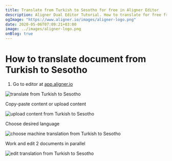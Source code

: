 ```yaml
---
title: Translate from Turkish to Sesotho for free in Aligner Editor
description: Aligner Dual Editor Tutorial. How to translate for free from Turkish to Sesotho. Aligner is multilingual document management platform. 
ogImage: "https://www.aligner.io/images/aligner-logo.png"
date: 2020-05-06T07:09:21+03:00
image: ../images/aligner-logo.png
onBlog: true
---
```


# How to translate document from Turkish to Sesotho

1. Go to editor at [app.aligner.io](https://app.aligner.io "Aligner App web page")

![translate from Turkish to Sesotho](../aligner-blank-editor.png "translate from Turkish to Sesotho")

Copy-paste content or upload content

![upload content from Turkish to Sesotho](../aligner-uploaded-document.png "upload content from Turkish to Sesotho")

Choose desired language

![choose machine translation from Turkish to Sesotho](../aligner-language-dropdown.png "choose machine translation from Turkish to Sesotho")

Work and edit 2 documents in parallel

![edit translation from Turkish to Sesotho](../aligner-double-sitded-editor.png "edit translation from Turkish to Sesotho")

